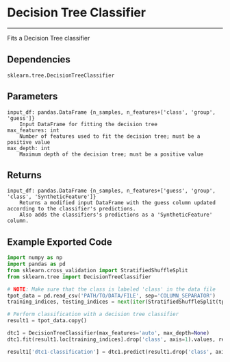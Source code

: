 # Decision Tree Classifier
* * * 

Fits a Decision Tree classifier

## Dependencies 
    sklearn.tree.DecisionTreeClassifier

Parameters
----------
    input_df: pandas.DataFrame {n_samples, n_features+['class', 'group', 'guess']}
        Input DataFrame for fitting the decision tree
    max_features: int
        Number of features used to fit the decision tree; must be a positive value
    max_depth: int
        Maximum depth of the decision tree; must be a positive value

Returns
-------
    input_df: pandas.DataFrame {n_samples, n_features+['guess', 'group', 'class', 'SyntheticFeature']}
        Returns a modified input DataFrame with the guess column updated according to the classifier's predictions.
        Also adds the classifiers's predictions as a 'SyntheticFeature' column.

Example Exported Code
---------------------

```Python
import numpy as np
import pandas as pd
from sklearn.cross_validation import StratifiedShuffleSplit
from sklearn.tree import DecisionTreeClassifier

# NOTE: Make sure that the class is labeled 'class' in the data file
tpot_data = pd.read_csv('PATH/TO/DATA/FILE', sep='COLUMN_SEPARATOR')
training_indices, testing_indices = next(iter(StratifiedShuffleSplit(tpot_data['class'].values, n_iter=1, train_size=0.75, test_size=0.25)))

# Perform classification with a decision tree classifier
result1 = tpot_data.copy()

dtc1 = DecisionTreeClassifier(max_features='auto', max_depth=None)
dtc1.fit(result1.loc[training_indices].drop('class', axis=1).values, result1.loc[training_indices, 'class'].values)

result1['dtc1-classification'] = dtc1.predict(result1.drop('class', axis=1).values)

```
